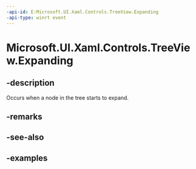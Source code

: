 ```yaml
---
-api-id: E:Microsoft.UI.Xaml.Controls.TreeView.Expanding
-api-type: winrt event
---
```

<!-- Event syntax.
public event TypedEventHandler Expanding<TreeView, TreeViewExpandingEventArgs>
-->

# Microsoft.UI.Xaml.Controls.TreeView.Expanding


## -description

Occurs when a node in the tree starts to expand.


## -remarks


## -see-also


## -examples



